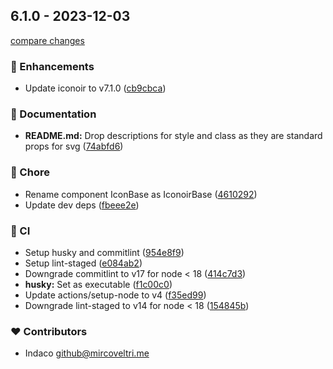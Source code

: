 ## 6.1.0 - 2023-12-03

[compare changes](https://github.com/indaco/svelte-iconoir/compare/v6.0.3...v6.1.0)

### 🚀 Enhancements

- Update iconoir to v7.1.0 ([cb9cbca](https://github.com/indaco/svelte-iconoir/commit/cb9cbca))

### 📖 Documentation

- **README.md:** Drop descriptions for style and class as they are standard props for svg ([74abfd6](https://github.com/indaco/svelte-iconoir/commit/74abfd6))

### 🏡 Chore

- Rename component IconBase as IconoirBase ([4610292](https://github.com/indaco/svelte-iconoir/commit/4610292))
- Update dev deps ([fbeee2e](https://github.com/indaco/svelte-iconoir/commit/fbeee2e))

### 🤖 CI

- Setup husky and commitlint ([954e8f9](https://github.com/indaco/svelte-iconoir/commit/954e8f9))
- Setup lint-staged ([e084ab2](https://github.com/indaco/svelte-iconoir/commit/e084ab2))
- Downgrade commitlint to v17 for node < 18 ([414c7d3](https://github.com/indaco/svelte-iconoir/commit/414c7d3))
- **husky:** Set as executable ([f1c00c0](https://github.com/indaco/svelte-iconoir/commit/f1c00c0))
- Update actions/setup-node to v4 ([f35ed99](https://github.com/indaco/svelte-iconoir/commit/f35ed99))
- Downgrade lint-staged to v14 for node < 18 ([154845b](https://github.com/indaco/svelte-iconoir/commit/154845b))

### ❤️ Contributors

- Indaco <github@mircoveltri.me>
